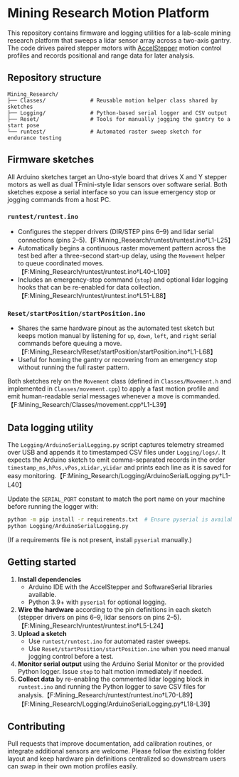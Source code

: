 # Mining Research Motion Platform

This repository contains firmware and logging utilities for a lab-scale mining research platform that sweeps a lidar sensor array across a two-axis gantry. The code drives paired stepper motors with [AccelStepper](https://www.airspayce.com/mikem/arduino/AccelStepper/) motion control profiles and records positional and range data for later analysis.

## Repository structure

```
Mining_Research/
├── Classes/              # Reusable motion helper class shared by sketches
├── Logging/              # Python-based serial logger and CSV output
├── Reset/                # Tools for manually jogging the gantry to a start pose
└── runtest/              # Automated raster sweep sketch for endurance testing
```

## Firmware sketches

All Arduino sketches target an Uno-style board that drives X and Y stepper motors as well as dual TFmini-style lidar sensors over software serial. Both sketches expose a serial interface so you can issue emergency stop or jogging commands from a host PC.

### `runtest/runtest.ino`

* Configures the stepper drivers (DIR/STEP pins 6–9) and lidar serial connections (pins 2–5).【F:Mining_Research/runtest/runtest.ino†L1-L25】
* Automatically begins a continuous raster movement pattern across the test bed after a three-second start-up delay, using the `Movement` helper to queue coordinated moves.【F:Mining_Research/runtest/runtest.ino†L40-L109】
* Includes an emergency-stop command (`stop`) and optional lidar logging hooks that can be re-enabled for data collection.【F:Mining_Research/runtest/runtest.ino†L51-L88】

### `Reset/startPosition/startPosition.ino`

* Shares the same hardware pinout as the automated test sketch but keeps motion manual by listening for `up`, `down`, `left`, and `right` serial commands before queuing a move.【F:Mining_Research/Reset/startPosition/startPosition.ino†L1-L68】
* Useful for homing the gantry or recovering from an emergency stop without running the full raster pattern.

Both sketches rely on the `Movement` class (defined in `Classes/Movement.h` and implemented in `Classes/movement.cpp`) to apply a fast motion profile and emit human-readable serial messages whenever a move is commanded.【F:Mining_Research/Classes/movement.cpp†L1-L39】

## Data logging utility

The `Logging/ArduinoSerialLogging.py` script captures telemetry streamed over USB and appends it to timestamped CSV files under `Logging/logs/`. It expects the Arduino sketch to emit comma-separated records in the order `timestamp_ms,hPos,vPos,xLidar,yLidar` and prints each line as it is saved for easy monitoring.【F:Mining_Research/Logging/ArduinoSerialLogging.py†L1-L40】

Update the `SERIAL_PORT` constant to match the port name on your machine before running the logger with:

```bash
python -m pip install -r requirements.txt  # Ensure pyserial is available
python Logging/ArduinoSerialLogging.py
```

(If a requirements file is not present, install `pyserial` manually.)

## Getting started

1. **Install dependencies**
   * Arduino IDE with the AccelStepper and SoftwareSerial libraries available.
   * Python 3.9+ with `pyserial` for optional logging.
2. **Wire the hardware** according to the pin definitions in each sketch (stepper drivers on pins 6–9, lidar sensors on pins 2–5).【F:Mining_Research/runtest/runtest.ino†L5-L24】
3. **Upload a sketch**
   * Use `runtest/runtest.ino` for automated raster sweeps.
   * Use `Reset/startPosition/startPosition.ino` when you need manual jogging control before a test.
4. **Monitor serial output** using the Arduino Serial Monitor or the provided Python logger. Issue `stop` to halt motion immediately if needed.
5. **Collect data** by re-enabling the commented lidar logging block in `runtest.ino` and running the Python logger to save CSV files for analysis.【F:Mining_Research/runtest/runtest.ino†L70-L89】【F:Mining_Research/Logging/ArduinoSerialLogging.py†L18-L39】

## Contributing

Pull requests that improve documentation, add calibration routines, or integrate additional sensors are welcome. Please follow the existing folder layout and keep hardware pin definitions centralized so downstream users can swap in their own motion profiles easily.

